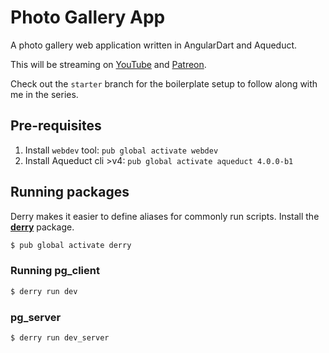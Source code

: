 # Photo Gallery App

A photo gallery web application written in AngularDart and Aqueduct.

This will be streaming on [YouTube](https://youtu.be/jN7wozB77ho) and [Patreon](https://patreon.com/creativebracket).

Check out the `starter` branch for the boilerplate setup to follow along with me in the series.

## Pre-requisites

1. Install `webdev` tool: `pub global activate webdev`
2. Install Aqueduct cli >v4: `pub global activate aqueduct 4.0.0-b1`

## Running packages

Derry makes it easier to define aliases for commonly run scripts. Install the [**derry**](https://pub.dev/packages/derry) package.

```bash
$ pub global activate derry
```

### Running pg_client

```bash
$ derry run dev
```

### pg_server

```bash
$ derry run dev_server
```